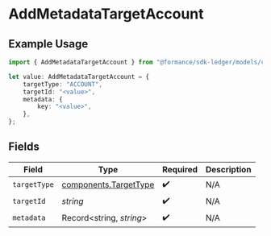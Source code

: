 # AddMetadataTargetAccount

## Example Usage

```typescript
import { AddMetadataTargetAccount } from "@formance/sdk-ledger/models/components";

let value: AddMetadataTargetAccount = {
    targetType: "ACCOUNT",
    targetId: "<value>",
    metadata: {
        key: "<value>",
    },
};
```

## Fields

| Field                                                          | Type                                                           | Required                                                       | Description                                                    |
| -------------------------------------------------------------- | -------------------------------------------------------------- | -------------------------------------------------------------- | -------------------------------------------------------------- |
| `targetType`                                                   | [components.TargetType](../../models/components/targettype.md) | :heavy_check_mark:                                             | N/A                                                            |
| `targetId`                                                     | *string*                                                       | :heavy_check_mark:                                             | N/A                                                            |
| `metadata`                                                     | Record<string, *string*>                                       | :heavy_check_mark:                                             | N/A                                                            |